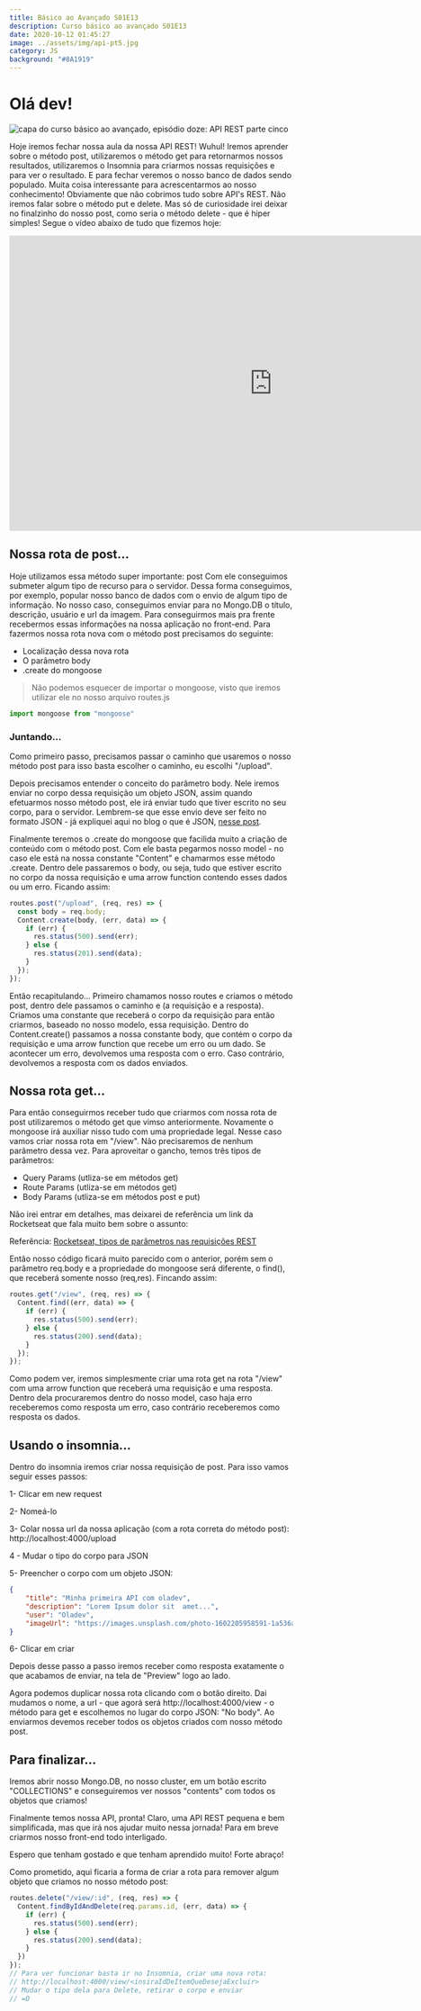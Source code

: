 ```yaml
---
title: Básico ao Avançado S01E13
description: Curso básico ao avançado S01E13
date: 2020-10-12 01:45:27
image: ../assets/img/api-pt5.jpg
category: JS
background: "#8A1919"
---
```

# Olá dev!

![capa do curso básico ao avançado, episódio doze: API REST parte cinco](../assets/img/api-pt5.jpg)

Hoje iremos fechar nossa aula da nossa API REST! Wuhul! Iremos aprender sobre o método post, utilizaremos o método get para retornarmos nossos resultados, utilizaremos o Insomnia para criarmos nossas requisições e para ver o resultado. E para fechar veremos o nosso banco de dados sendo populado. Muita coisa interessante para acrescentarmos ao nosso conhecimento! Obviamente que não cobrimos tudo sobre API's REST. Não iremos falar sobre o método put e delete. Mas só de curiosidade irei deixar no finalzinho do nosso post, como seria o método delete - que é hiper simples! Segue o vídeo abaixo de tudo que fizemos hoje:

<iframe title="video da série básico avançado, episódio treze" width="933" height="525" src="https://www.youtube.com/embed/ZKANHgiTNLE" frameborder="0" allow="accelerometer; autoplay; clipboard-write; encrypted-media; gyroscope; picture-in-picture" allowfullscreen></iframe>



## Nossa rota de post...

Hoje utilizamos essa método super importante: post
Com ele conseguimos submeter algum tipo de recurso para o servidor. Dessa forma conseguimos, por exemplo, popular nosso banco de dados com o envio de algum tipo de informação. No nosso caso, conseguimos enviar para no Mongo.DB o título, descrição, usuário e url da imagem. Para conseguirmos mais pra frente recebermos essas informações na nossa aplicação no front-end. Para fazermos nossa rota nova com o método post precisamos do seguinte:

* Localização dessa nova rota
* O parâmetro body
* .create do mongoose

> Não podemos esquecer de importar o mongoose, visto que iremos utilizar ele no nosso arquivo routes.js

```javascript
import mongoose from "mongoose"
```

### Juntando...

Como primeiro passo, precisamos passar o caminho que usaremos o nosso método post para isso basta escolher o caminho, eu escolhi "/upload".

Depois precisamos entender o conceito do parâmetro body. Nele iremos enviar no corpo dessa requisição um objeto JSON, assim quando efetuarmos nosso método post, ele irá enviar tudo que tiver escrito no seu corpo, para o servidor. Lembrem-se que esse envio deve ser feito no formato JSON - já expliquei aqui no blog o que é JSON, [nesse post](https://oladev.com.br/basico-ao-avancado-s01e06/).

Finalmente teremos o .create do mongoose que facilida muito a criação de conteúdo com o método post. Com ele basta pegarmos nosso model - no caso ele está na nossa constante "Content" e chamarmos esse método .create. Dentro dele passaremos o body, ou seja, tudo que estiver escrito no corpo da nossa requisição e uma arrow function contendo esses dados ou um erro. Ficando assim:

```javascript
routes.post("/upload", (req, res) => {
  const body = req.body;
  Content.create(body, (err, data) => {
    if (err) {
      res.status(500).send(err);
    } else {
      res.status(201).send(data);
    }
  });
});
```

Então recapitulando... Primeiro chamamos nosso routes e criamos o método post, dentro dele passamos o caminho e (a requisição e a resposta). Criamos uma constante que receberá o corpo da requisição para então criarmos, baseado no nosso modelo, essa requisição. Dentro do Content.create() passamos a nossa constante body, que contém o corpo da requisição e uma arrow function que recebe um erro ou um dado. Se acontecer um erro, devolvemos uma resposta com o erro. Caso contrário, devolvemos a resposta com os dados enviados.

## Nossa rota get...

Para então conseguirmos receber tudo que criarmos com nossa rota de post utilizaremos o método get que vimso anteriormente. Novamente o mongoose irá auxiliar nisso tudo com uma propriedade legal. Nesse caso vamos criar nossa rota em "/view". Não precisaremos de nenhum parâmetro dessa vez. 
Para aproveitar o gancho, temos três tipos de parâmetros:

* Query Params (utliza-se em métodos get)
* Route Params (utliza-se em métodos get)
* Body Params (utliza-se em métodos post e put)

Não irei entrar em detalhes, mas deixarei de referência um link da Rocketseat que fala muito bem sobre o assunto:

Referência: [Rocketseat, tipos de parâmetros nas requisições REST ](https://blog.rocketseat.com.br/tipos-de-parametros-nas-requisicoes-rest/)

Então nosso código ficará muito parecido com o anterior, porém sem o parâmetro req.body e a propriedade do mongoose será diferente, o  find(), que receberá somente nosso (req,res). Fincando assim:

```javascript
routes.get("/view", (req, res) => {
  Content.find((err, data) => {
    if (err) {
      res.status(500).send(err);
    } else {
      res.status(200).send(data);
    }
  });
});
```

Como podem ver, iremos simplesmente criar uma rota get na rota "/view" com uma arrow function que receberá uma requisição e uma resposta. Dentro dela procuraremos dentro do nosso model, caso haja erro receberemos como resposta um erro, caso contrário receberemos como resposta os dados.

## Usando o insomnia...

Dentro do insomnia iremos criar nossa requisição de post. Para isso vamos seguir esses passos: 

1- Clicar em new request

2- Nomeá-lo

3- Colar nossa url da nossa aplicação (com a rota correta do método post): http://localhost:4000/upload

4 - Mudar o tipo do corpo para JSON

5- Preencher o corpo com um objeto JSON:

```json
{
	"title": "Minha primeira API com oladev",
	"description": "Lorem Ipsum dolor sit  amet...",
	"user": "Oladev",
	"imageUrl": "https://images.unsplash.com/photo-1602205958591-1a536abe895c?ixlib=rb-1.2.1&ixid=eyJhcHBfaWQiOjEyMDd9&auto=format&fit=crop&w=634&q=80"
}
```

6- Clicar em criar

Depois desse passo a passo iremos receber como resposta exatamente o que acabamos de enviar, na tela de "Preview" logo ao lado.

Agora podemos duplicar nossa rota clicando com o botão direito. Dai mudamos o nome, a url - que agorá será http://localhost:4000/view - o método para get e escolhemos no lugar do corpo JSON: "No body". Ao enviarmos devemos receber todos os objetos criados com nosso método post.

## Para finalizar...

Iremos abrir nosso Mongo.DB, no nosso cluster, em um botão escrito "COLLECTIONS" e conseguiremos ver nossos "contents" com todos os objetos que criamos! 

Finalmente temos nossa API, pronta! Claro, uma API REST pequena e bem simplificada, mas que irá nos ajudar muito nessa jornada! Para em breve criarmos nosso front-end todo interligado.

Espero que tenham gostado e que tenham aprendido muito! Forte abraço!

Como prometido, aqui ficaria  a forma de criar a rota para remover algum objeto que criamos no nosso método post: 

```javascript
routes.delete("/view/:id", (req, res) => {
  Content.findByIdAndDelete(req.params.id, (err, data) => {
    if (err) {
      res.status(500).send(err);
    } else {
      res.status(200).send(data);
    }
  })
});
// Para ver funcionar basta ir no Insomnia, criar uma nova rota:
// http://localhost:4000/view/<insiraIdDeItemQueDesejaExcluir>
// Mudar o tipo dela para Delete, retirar o corpo e enviar
// =D
```